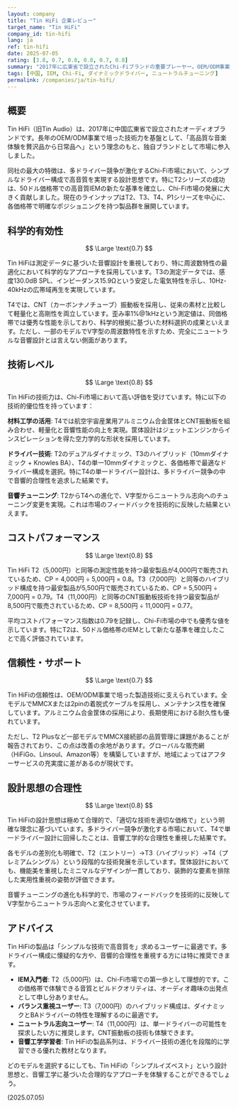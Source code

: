 ```yaml
---
layout: company
title: "Tin HiFi 企業レビュー"
target_name: "Tin HiFi"
company_id: tin-hifi
lang: ja
ref: tin-hifi
date: 2025-07-05
rating: [3.8, 0.7, 0.8, 0.8, 0.7, 0.8]
summary: "2017年に広東省で設立されたChi-Fiブランドの重要プレーヤー。OEM/ODM事業から発展し、T2で市場に衝撃を与えた後、T3、T4と着実に技術を発展させています。シンプルなドライバー構成で高音質を実現する設計思想が特徴的で、特にT4の単一10mmダイナミックドライバーは業界の多ドライバー競争に一石を投じる存在です。"
tags: [中国, IEM, Chi-Fi, ダイナミックドライバー, ニュートラルチューニング]
permalink: /companies/ja/tin-hifi/
---
```


## 概要

Tin HiFi（旧Tin Audio）は、2017年に中国広東省で設立されたオーディオブランドです。長年のOEM/ODM事業で培った技術力を基盤として、「高品質な音楽体験を贅沢品から日常品へ」という理念のもと、独自ブランドとして市場に参入しました。

同社の最大の特徴は、多ドライバー競争が激化するChi-Fi市場において、シンプルなドライバー構成で高音質を実現する設計思想です。特にT2シリーズの成功は、50ドル価格帯での高音質IEMの新たな基準を確立し、Chi-Fi市場の発展に大きく貢献しました。現在のラインナップはT2、T3、T4、P1シリーズを中心に、各価格帯で明確なポジショニングを持つ製品群を展開しています。

## 科学的有効性

$$ \Large \text{0.7} $$

Tin HiFiは測定データに基づいた音響設計を重視しており、特に周波数特性の最適化において科学的なアプローチを採用しています。T3の測定データでは、感度130.0dB SPL、インピーダンス15.9Ωという安定した電気特性を示し、10Hz-40kHzの広帯域再生を実現しています。

T4では、CNT（カーボンナノチューブ）振動板を採用し、従来の素材と比較して軽量化と高剛性を両立しています。歪み率1%@1kHzという測定値は、同価格帯では優秀な性能を示しており、科学的根拠に基づいた材料選択の成果といえます。ただし、一部のモデルでV字型の周波数特性を示すため、完全にニュートラルな音響設計とは言えない側面があります。

## 技術レベル

$$ \Large \text{0.8} $$

Tin HiFiの技術力は、Chi-Fi市場において高い評価を受けています。特に以下の技術的優位性を持っています：

**材料工学の活用**: T4では航空宇宙産業用アルミニウム合金筐体とCNT振動板を組み合わせ、軽量化と音響性能の向上を実現。筐体設計はジェットエンジンからインスピレーションを得た空力学的な形状を採用しています。

**ドライバー技術**: T2のデュアルダイナミック、T3のハイブリッド（10mmダイナミック + Knowles BA）、T4の単一10mmダイナミックと、各価格帯で最適なドライバー構成を選択。特にT4の単一ドライバー設計は、多ドライバー競争の中で音響的合理性を追求した結果です。

**音響チューニング**: T2からT4への進化で、V字型からニュートラル志向へのチューニング変更を実現。これは市場のフィードバックを技術的に反映した結果といえます。

## コストパフォーマンス

$$ \Large \text{0.8} $$

Tin HiFi T2（5,000円）と同等の測定性能を持つ最安製品が4,000円で販売されているため、CP = 4,000円 ÷ 5,000円 = 0.8。T3（7,000円）と同等のハイブリッド構成を持つ最安製品が5,500円で販売されているため、CP = 5,500円 ÷ 7,000円 = 0.79。T4（11,000円）と同等のCNT振動板技術を持つ最安製品が8,500円で販売されているため、CP = 8,500円 ÷ 11,000円 = 0.77。

平均コストパフォーマンス指数は0.79を記録し、Chi-Fi市場の中でも優秀な値を示しています。特にT2は、50ドル価格帯のIEMとして新たな基準を確立したことで高く評価されています。

## 信頼性・サポート

$$ \Large \text{0.7} $$

Tin HiFiの信頼性は、OEM/ODM事業で培った製造技術に支えられています。全モデルでMMCXまたは2pinの着脱式ケーブルを採用し、メンテナンス性を確保しています。アルミニウム合金筐体の採用により、長期使用における耐久性も優れています。

ただし、T2 Plusなど一部モデルでMMCX接続部の品質管理に課題があることが報告されており、この点は改善の余地があります。グローバルな販売網（HiFiGo、Linsoul、Amazon等）を構築していますが、地域によってはアフターサービスの充実度に差があるのが現状です。

## 設計思想の合理性

$$ \Large \text{0.8} $$

Tin HiFiの設計思想は極めて合理的で、「適切な技術を適切な価格で」という明確な理念に基づいています。多ドライバー競争が激化する市場において、T4で単一ドライバー設計に回帰したことは、音響工学的な合理性を重視した結果です。

各モデルの差別化も明確で、T2（エントリー）→T3（ハイブリッド）→T4（プレミアムシングル）という段階的な技術発展を示しています。筐体設計においても、機能美を重視したミニマルなデザインが一貫しており、装飾的な要素を排除した実用性重視の姿勢が評価できます。

音響チューニングの進化も科学的で、市場のフィードバックを技術的に反映してV字型からニュートラル志向へと変化させています。

## アドバイス

Tin HiFiの製品は「シンプルな技術で高音質を」求めるユーザーに最適です。多ドライバー構成に懐疑的な方や、音響的合理性を重視する方には特に推奨できます。

- **IEM入門者**: T2（5,000円）は、Chi-Fi市場での第一歩として理想的です。この価格帯で体験できる音質とビルドクオリティは、オーディオ趣味の出発点として申し分ありません。
- **バランス重視ユーザー**: T3（7,000円）のハイブリッド構成は、ダイナミックとBAドライバーの特性を理解するのに最適です。
- **ニュートラル志向ユーザー**: T4（11,000円）は、単一ドライバーの可能性を探求したい方に推奨します。CNT振動板の技術も体験できます。
- **音響工学学習者**: Tin HiFiの製品系列は、ドライバー技術の進化を段階的に学習できる優れた教材となります。

どのモデルを選択するにしても、Tin HiFiの「シンプルイズベスト」という設計思想と、音響工学に基づいた合理的なアプローチを体験することができるでしょう。

(2025.07.05)
